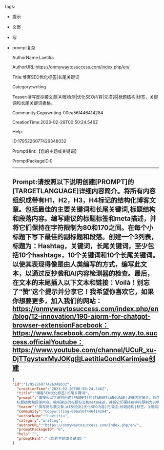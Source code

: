   tags: 
- 提示
- 文案
- 写
- prompt复杂

  AuthorName:Laetitia

  AuthorURL:https://onmywaytosuccess.com/index.php/en/

  Title:博客SEO优化标签|长尾关键词

  Category:writing

  Teaser:撰写反抄袭文章|AI反检测|优化SEO内容|元描述|标题结构|标签，关键词和长尾关键词表格。

  Community:Copywriting-00ea56f446414284

  CreationTime:2023-02-26T00:50:24.546Z

  Help:

  ID:1795226077426348032

  PromptHint:【您的主题或关键词】

  PromptPackageID:0

  ---

  ## Prompt:请按照以下说明创建[PROMPT]的[TARGETLANGUAGE]详细内容简介。将所有内容组织成带有H1，H2，H3，H4标记的结构化博客文章。包括最佳的主要关键词和长尾关键词,标题结构和段落内容。编写建议的标题标签和meta描述，并将它们保持在字符限制为80和170之间。在每个小标题下写下最佳的副标题和段落。创建一个3列表，标题为：Hashtag，关键词，长尾关键词，至少包括10个hashtags，10个关键词和10个长尾关键词。以使其表现得像是由人类编写的方式，编写此文本，以通过反抄袭和AI内容检测器的检查。最后，在文本的末尾插入以下文本和链接：Voilà！别忘了“赞”这个提示并分享它！我希望你喜欢它，如果你想要更多，加入我们的网站：https://onmywaytosuccess.com/index.php/en/blog/12-innovation/190-aiprm-for-chatgpt-browser-extensionFacebook：https://www.facebook.com/on.my.way.to.success.officialYoutube：https://www.youtube.com/channel/UCuR_xu-DjTTgystexMyJOKg由LaetitiaGondKarimjee创建

  ```json
  {
  "id":"1795226077426348032",
    "creationTime":"2023-02-26T00:50:24.546Z",
    "title":"博客SEO优化标签|长尾关键词",
    "prompt":"请按照以下说明创建[PROMPT]的[TARGETLANGUAGE]详细内容简介。将所有内容组织成带有H1，H2，H3，H4标记的结构化博客文章。包括最佳的主要关键词和长尾关键词,
    标题结构和段落内容。编写建议的标题标签和meta描述，并将它们保持在字符限制为80和170之间。在每个小标题下写下最佳的副标题和段落。创建一个3列表，标题为：Hashtag，关键词，长尾关键词，至少包括10个hashtags，10个关键词和10个长尾关键词。以使其表现得像是由人类编写的方式，编写此文本，以通过反抄袭和AI内容检测器的检查。最后，在文本的末尾插入以下文本和链接：Voilà！别忘了“赞”这个提示并分享它！我希望你喜欢它，如果你想要更多，加入我们的网站：https://onmywaytosuccess.com/index.php/en/blog/12-innovation/190-aiprm-for-chatgpt-browser-extensionFacebook：https://www.facebook.com/on.my.way.to.success.officialYoutube：https://www.youtube.com/channel/UCuR_xu-DjTTgystexMyJOKg由LaetitiaGondKarimjee创建",
    "teaser":"撰写反抄袭文章|AI反检测|优化SEO内容|元描述|标题结构|标签，关键词和长尾关键词表格。",
    "community":"Copywriting-00ea56f446414284",
    "authorName":"Laetitia",
    "category":"writing",
    "authorURL":"https://onmywaytosuccess.com/index.php/en/",
    "promptPackageID":"0",
    "help":"",
    "promptHint":"【您的主题或关键词】"
  }
  ```
